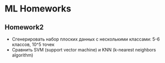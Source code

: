 # ML Homeworks

## Homework2
* Сгенерировать набор плоских данных с несколькими классами: 5-6 классов, 10^5 точек
* Сравнить SVM (support vector machine) и KNN (k-nearest neighbors algorithm)
